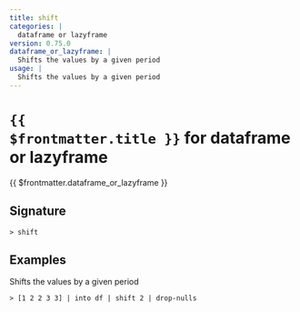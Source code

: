 ```yaml
---
title: shift
categories: |
  dataframe or lazyframe
version: 0.75.0
dataframe_or_lazyframe: |
  Shifts the values by a given period
usage: |
  Shifts the values by a given period
---
```


# <code>{{ $frontmatter.title }}</code> for dataframe or lazyframe

<div class='command-title'>{{ $frontmatter.dataframe_or_lazyframe }}</div>

## Signature

```> shift ```

## Examples

Shifts the values by a given period
```shell
> [1 2 2 3 3] | into df | shift 2 | drop-nulls
```
